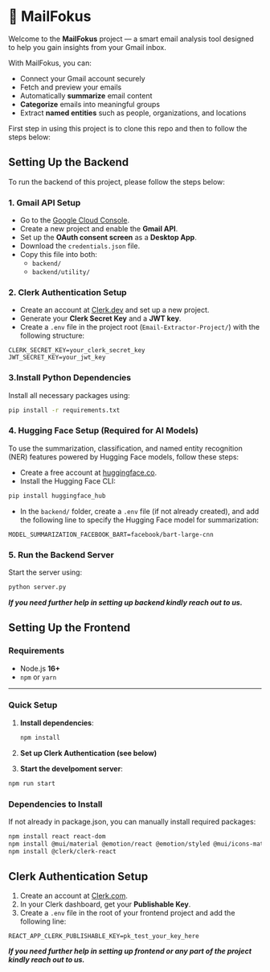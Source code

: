 # 📧 MailFokus

Welcome to the **MailFokus** project — a smart email analysis tool designed to help you gain insights from your Gmail inbox.


With MailFokus, you can:
- Connect your Gmail account securely
- Fetch and preview your emails
- Automatically **summarize** email content
- **Categorize** emails into meaningful groups
- Extract **named entities** such as people, organizations, and locations

First step in using this project is to clone this repo and then to follow the steps below: 

##  Setting Up the Backend

To run the backend of this project, please follow the steps below:


### 1. Gmail API Setup
- Go to the [Google Cloud Console](https://console.cloud.google.com/).
- Create a new project and enable the **Gmail API**.
- Set up the **OAuth consent screen** as a **Desktop App**.
- Download the `credentials.json` file.
- Copy this file into both:
  - `backend/`
  - `backend/utility/`

### 2. Clerk Authentication Setup
- Create an account at [Clerk.dev](https://clerk.dev) and set up a new project.
- Generate your **Clerk Secret Key** and a **JWT key**.
- Create a `.env` file in the project root (`Email-Extractor-Project/`) with the following structure:

```env
CLERK_SECRET_KEY=your_clerk_secret_key
JWT_SECRET_KEY=your_jwt_key
```

### 3.Install Python Dependencies

Install all necessary packages using:

```bash
pip install -r requirements.txt
```

### 4. Hugging Face Setup (Required for AI Models)

To use the summarization, classification, and named entity recognition (NER) features powered by Hugging Face models, follow these steps:

- Create a free account at [huggingface.co](https://huggingface.co).
- Install the Hugging Face CLI:

```bash
pip install huggingface_hub
```

- In the `backend/` folder, create a `.env` file (if not already created), and add the following line to specify the Hugging Face model for summarization:

```env
MODEL_SUMMARIZATION_FACEBOOK_BART=facebook/bart-large-cnn
```


### 5. Run the Backend Server

Start the server using: 

```bash
python server.py

```
***If you need further help in setting up backend kindly reach out to us.***


##  Setting Up the Frontend


###  Requirements
- Node.js **16+**
- `npm` or `yarn`

---

###  Quick Setup

1. **Install dependencies**:

   ```bash
   npm install
   ```
2. **Set up Clerk Authentication (see below)**

3. **Start the develpoment server**:
```bash
npm run start
```

### Dependencies to Install

If not already in package.json, you can manually install required packages:

``` bash
npm install react react-dom
npm install @mui/material @emotion/react @emotion/styled @mui/icons-material
npm install @clerk/clerk-react
```
## Clerk Authentication Setup

1. Create an account at [Clerk.com](https://clerk.com).
2. In your Clerk dashboard, get your **Publishable Key**.
3. Create a `.env` file in the root of your frontend project and add the following line:

```env
REACT_APP_CLERK_PUBLISHABLE_KEY=pk_test_your_key_here
```

***If you need further help in setting up frontend or any part of the project kindly reach out to us.***



